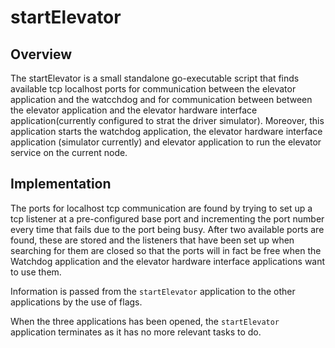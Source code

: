 # startElevator

## Overview
The startElevator is a small standalone go-executable script that finds available tcp localhost ports for communication between the elevator application and the watcchdog and for communication between between the elevator application and the elevator hardware interface application(currently configured to strat the driver simulator). Moreover, this application starts the watchdog application, the elevator hardware interface application (simulator currently) and elevator application to run the elevator service on the current node.

## Implementation
The ports for localhost tcp communication are found by trying to set up a tcp listener at a pre-configured base port and incrementing the port number every time that fails due to the port being busy. After two available ports are found, these are stored and the listeners that have been set up when searching for them are closed so that the ports will in fact be free when the Watchdog application and the elevator hardware interface applications want to use them. 

Information is passed from the `startElevator` application to the other applications by the use of flags.

When the three applications has been opened, the `startElevator` application terminates as it has no more relevant tasks to do.
